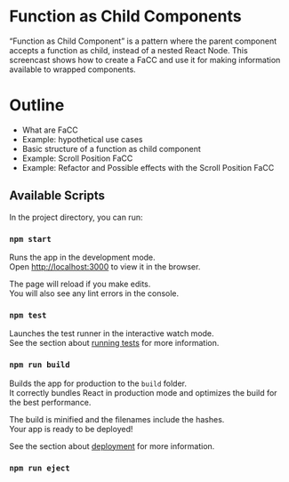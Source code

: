 # Function as Child Components

“Function as Child Component” is a pattern where the parent component accepts a function as child, instead of a nested React Node. This screencast shows how to create a FaCC and use it for making information available to wrapped components.

# Outline

- What are FaCC
- Example: hypothetical use cases
- Basic structure of a function as child component
- Example: Scroll Position FaCC
- Example: Refactor and Possible effects with the Scroll Position FaCC



## Available Scripts

In the project directory, you can run:

### `npm start`

Runs the app in the development mode.<br>
Open [http://localhost:3000](http://localhost:3000) to view it in the browser.

The page will reload if you make edits.<br>
You will also see any lint errors in the console.

### `npm test`

Launches the test runner in the interactive watch mode.<br>
See the section about [running tests](#running-tests) for more information.

### `npm run build`

Builds the app for production to the `build` folder.<br>
It correctly bundles React in production mode and optimizes the build for the best performance.

The build is minified and the filenames include the hashes.<br>
Your app is ready to be deployed!

See the section about [deployment](#deployment) for more information.

### `npm run eject`



